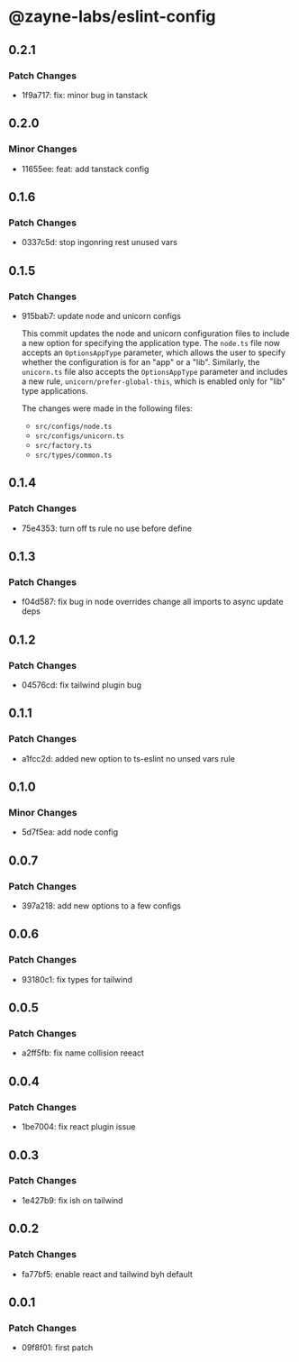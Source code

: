 # @zayne-labs/eslint-config

## 0.2.1

### Patch Changes

-  1f9a717: fix: minor bug in tanstack

## 0.2.0

### Minor Changes

-  11655ee: feat: add tanstack config

## 0.1.6

### Patch Changes

-  0337c5d: stop ingonring rest unused vars

## 0.1.5

### Patch Changes

-  915bab7: update node and unicorn configs

   This commit updates the node and unicorn configuration files to include a new option for specifying the application type. The `node.ts` file now accepts an `OptionsAppType` parameter, which allows the user to specify whether the configuration is for an "app" or a "lib". Similarly, the `unicorn.ts` file also accepts the `OptionsAppType` parameter and includes a new rule, `unicorn/prefer-global-this`, which is enabled only for "lib" type applications.

   The changes were made in the following files:

   -  `src/configs/node.ts`
   -  `src/configs/unicorn.ts`
   -  `src/factory.ts`
   -  `src/types/common.ts`

## 0.1.4

### Patch Changes

-  75e4353: turn off ts rule no use before define

## 0.1.3

### Patch Changes

-  f04d587: fix bug in node overrides
   change all imports to async
   update deps

## 0.1.2

### Patch Changes

-  04576cd: fix tailwind plugin bug

## 0.1.1

### Patch Changes

-  a1fcc2d: added new option to ts-eslint no unsed vars rule

## 0.1.0

### Minor Changes

-  5d7f5ea: add node config

## 0.0.7

### Patch Changes

-  397a218: add new options to a few configs

## 0.0.6

### Patch Changes

-  93180c1: fix types for tailwind

## 0.0.5

### Patch Changes

-  a2ff5fb: fix name collision reeact

## 0.0.4

### Patch Changes

-  1be7004: fix react plugin issue

## 0.0.3

### Patch Changes

-  1e427b9: fix ish on tailwind

## 0.0.2

### Patch Changes

-  fa77bf5: enable react and tailwind byh default

## 0.0.1

### Patch Changes

-  09f8f01: first patch
